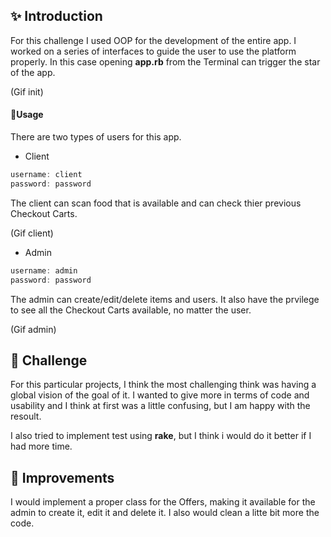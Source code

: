 ## ✨  Introduction

For this challenge I used OOP for the development of the entire app. I worked on a series of interfaces to guide the user to use the platform properly. In this case opening **app.rb** from the Terminal can trigger the star of the app.

(Gif init)

#### 🚀Usage

There are two types of users for this app.

- Client

```js
username: client
password: password
```

The client can scan food that is available and can check thier previous Checkout Carts.

(Gif client)

- Admin

```js
username: admin
password: password
```

The admin can create/edit/delete items and users. It also have the prvilege to see all the Checkout Carts available, no matter the user.

(Gif admin)

## 🥵 Challenge

For this particular projects, I think the most challenging think was having a global vision of the goal of it. I wanted to give more in terms of code and usability and I think at first was a little confusing, but I am happy with the resoult.

I also tried to implement test using **rake**, but I think i would do it better if I had more time.

## 🤘 Improvements

I would implement a proper class for the Offers, making it available for the admin to create it, edit it and delete it. I also would clean a litte bit more the code.
